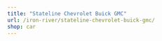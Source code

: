 ```yaml
---
title: "Stateline Chevrolet Buick GMC"
url: /iron-river/stateline-chevrolet-buick-gmc/
shop: car
---
```

